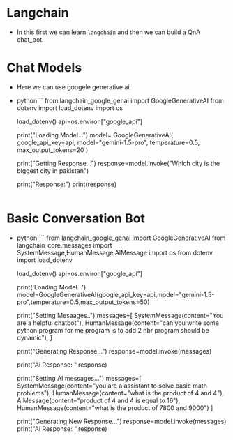 # Langchain
- In this first we can learn `langchain` and then we can build a QnA chat_bot.

# Chat Models
- Here we can use googele generative ai.
- python```
    from langchain_google_genai import GoogleGenerativeAI
    from dotenv import load_dotenv
    import os


    load_dotenv()
    api=os.environ["google_api"]

    print("Loading Model...")
    model= GoogleGenerativeAI(
        google_api_key=api,
        model="gemini-1.5-pro",
        temperature=0.5,
        max_output_tokens=20
    )

    print("Getting Response...")
    response=model.invoke("Which city is the biggest city in pakistan")

    print("Response:")
    print(response)
    ```
#  Basic Conversation Bot
- python ```
    from langchain_google_genai import GoogleGenerativeAI
    from langchain_core.messages import SystemMessage,HumanMessage,AIMessage
    import os 
    from dotenv import load_dotenv


    load_dotenv()
    api=os.environ["google_api"]

    print('Loading Model...')
    model=GoogleGenerativeAI(google_api_key=api,model="gemini-1.5-pro",temperature=0.5,max_output_tokens=50)


    print("Setting Mesaages..")
    messages=[
        SystemMessage(content="You are a helpful chatbot"),
        HumanMessage(content="can you write some python program for me program is to add 2 nbr program should be dynamic"),
    ]


    print("Generating Response...")
    response=model.invoke(messages)

    print("Ai Response: ",response)

    print("Setting AI messages...")
    messages=[
        SystemMessage(content="you are a assistant to solve basic math problems"),
        HumanMessage(content="what is the product of 4 and 4"),
        AIMessage(content="product of 4 and 4 is equal to 16"),
        HumanMessage(content="what is the product of 7800 and 9000")
    ]

    print("Generating New Response...")
    response=model.invoke(messages)
    print("Ai Response: ",response)
    ```